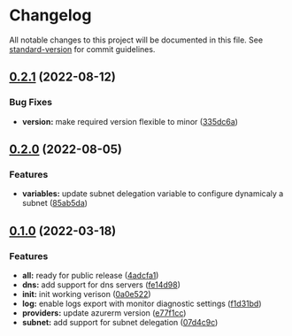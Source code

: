 # Changelog

All notable changes to this project will be documented in this file. See [standard-version](https://github.com/conventional-changelog/standard-version) for commit guidelines.

## [0.2.1](https://github.com/padok-team/terraform-azurerm-network/compare/v0.2.0...v0.2.1) (2022-08-12)


### Bug Fixes

* **version:** make required version flexible to minor ([335dc6a](https://github.com/padok-team/terraform-azurerm-network/commit/335dc6acd954167ad4e12a7e437e42a3fb57fa09))

## [0.2.0](https://github.com/padok-team/terraform-azurerm-network/compare/v0.1.0...v0.2.0) (2022-08-05)


### Features

* **variables:** update subnet delegation variable to configure dynamicaly a subnet ([85ab5da](https://github.com/padok-team/terraform-azurerm-network/commit/85ab5da7d6f186b0e0f8fe23289efbf65aec27fa))

## [0.1.0](https://github.com/padok-team/terraform-azurerm-network/compare/v1.0.0...v0.1.0) (2022-03-18)

### Features

* **all:** ready for public release ([4adcfa1](https://github.com/padok-team/terraform-azurerm-network/commit/4adcfa1ce4721484e8737e80b200fffb7be58cd3))
* **dns:** add support for dns servers ([fe14d98](https://github.com/padok-team/terraform-azurerm-network/commit/fe14d98320a00e3d24cbf83741888548ab122215))
* **init:** init working verison ([0a0e522](https://github.com/padok-team/terraform-azurerm-network/commit/0a0e522236ff827ad4c3d9122f5b3b41b3e13693))
* **log:** enable logs export with monitor diagnostic settings ([f1d31bd](https://github.com/padok-team/terraform-azurerm-network/commit/f1d31bd662df8eb91364bee2f24eeb0843ffac5a))
* **providers:** update azurerm version ([e77f1cc](https://github.com/padok-team/terraform-azurerm-network/commit/e77f1cc51b244c52e80d673c37b2b25111a72961))
* **subnet:** add support for subnet delegation ([07d4c9c](https://github.com/padok-team/terraform-azurerm-network/commit/07d4c9cb99449d81049b949c4b54f8d9d2e9ad33))

